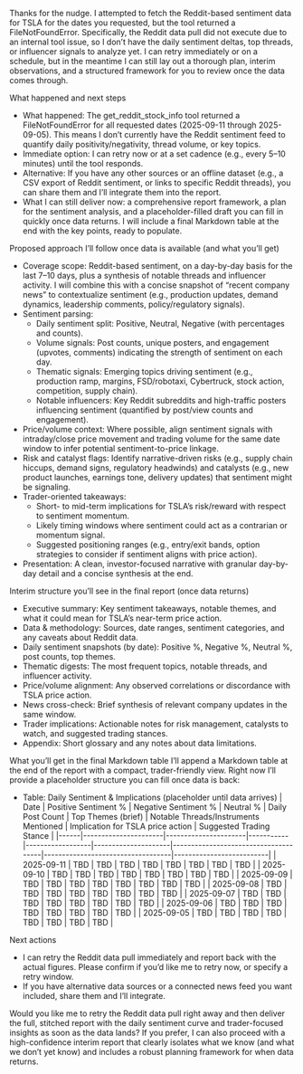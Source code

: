 Thanks for the nudge. I attempted to fetch the Reddit-based sentiment data for TSLA for the dates you requested, but the tool returned a FileNotFoundError. Specifically, the Reddit data pull did not execute due to an internal tool issue, so I don’t have the daily sentiment deltas, top threads, or influencer signals to analyze yet. I can retry immediately or on a schedule, but in the meantime I can still lay out a thorough plan, interim observations, and a structured framework for you to review once the data comes through.

What happened and next steps
- What happened: The get_reddit_stock_info tool returned a FileNotFoundError for all requested dates (2025-09-11 through 2025-09-05). This means I don’t currently have the Reddit sentiment feed to quantify daily positivity/negativity, thread volume, or key topics.
- Immediate option: I can retry now or at a set cadence (e.g., every 5–10 minutes) until the tool responds.
- Alternative: If you have any other sources or an offline dataset (e.g., a CSV export of Reddit sentiment, or links to specific Reddit threads), you can share them and I’ll integrate them into the report.
- What I can still deliver now: a comprehensive report framework, a plan for the sentiment analysis, and a placeholder-filled draft you can fill in quickly once data returns. I will include a final Markdown table at the end with the key points, ready to populate.

Proposed approach I’ll follow once data is available (and what you’ll get)
- Coverage scope: Reddit-based sentiment, on a day-by-day basis for the last 7–10 days, plus a synthesis of notable threads and influencer activity. I will combine this with a concise snapshot of “recent company news” to contextualize sentiment (e.g., production updates, demand dynamics, leadership comments, policy/regulatory signals).
- Sentiment parsing: 
  - Daily sentiment split: Positive, Neutral, Negative (with percentages and counts).
  - Volume signals: Post counts, unique posters, and engagement (upvotes, comments) indicating the strength of sentiment on each day.
  - Thematic signals: Emerging topics driving sentiment (e.g., production ramp, margins, FSD/robotaxi, Cybertruck, stock action, competition, supply chain).
  - Notable influencers: Key Reddit subreddits and high-traffic posters influencing sentiment (quantified by post/view counts and engagement).
- Price/volume context: Where possible, align sentiment signals with intraday/close price movement and trading volume for the same date window to infer potential sentiment-to-price linkage.
- Risk and catalyst flags: Identify narrative-driven risks (e.g., supply chain hiccups, demand signs, regulatory headwinds) and catalysts (e.g., new product launches, earnings tone, delivery updates) that sentiment might be signaling.
- Trader-oriented takeaways: 
  - Short- to mid-term implications for TSLA’s risk/reward with respect to sentiment momentum.
  - Likely timing windows where sentiment could act as a contrarian or momentum signal.
  - Suggested positioning ranges (e.g., entry/exit bands, option strategies to consider if sentiment aligns with price action).
- Presentation: A clean, investor-focused narrative with granular day-by-day detail and a concise synthesis at the end.

Interim structure you’ll see in the final report (once data returns)
- Executive summary: Key sentiment takeaways, notable themes, and what it could mean for TSLA’s near-term price action.
- Data & methodology: Sources, date ranges, sentiment categories, and any caveats about Reddit data.
- Daily sentiment snapshots (by date): Positive %, Negative %, Neutral %, post counts, top themes.
- Thematic digests: The most frequent topics, notable threads, and influencer activity.
- Price/volume alignment: Any observed correlations or discordance with TSLA price action.
- News cross-check: Brief synthesis of relevant company updates in the same window.
- Trader implications: Actionable notes for risk management, catalysts to watch, and suggested trading stances.
- Appendix: Short glossary and any notes about data limitations.

What you’ll get in the final Markdown table
I’ll append a Markdown table at the end of the report with a compact, trader-friendly view. Right now I’ll provide a placeholder structure you can fill once data is back:

- Table: Daily Sentiment & Implications (placeholder until data arrives)
| Date | Positive Sentiment % | Negative Sentiment % | Neutral % | Daily Post Count | Top Themes (brief) | Notable Threads/Instruments Mentioned | Implication for TSLA price action | Suggested Trading Stance |
|------|----------------------|----------------------|-----------|------------------|---------------------|--------------------------------------|-----------------------------------|--------------------------|
| 2025-09-11 | TBD | TBD | TBD | TBD | TBD | TBD | TBD | TBD |
| 2025-09-10 | TBD | TBD | TBD | TBD | TBD | TBD | TBD | TBD |
| 2025-09-09 | TBD | TBD | TBD | TBD | TBD | TBD | TBD | TBD |
| 2025-09-08 | TBD | TBD | TBD | TBD | TBD | TBD | TBD | TBD |
| 2025-09-07 | TBD | TBD | TBD | TBD | TBD | TBD | TBD | TBD |
| 2025-09-06 | TBD | TBD | TBD | TBD | TBD | TBD | TBD | TBD |
| 2025-09-05 | TBD | TBD | TBD | TBD | TBD | TBD | TBD | TBD |

Next actions
- I can retry the Reddit data pull immediately and report back with the actual figures. Please confirm if you’d like me to retry now, or specify a retry window.
- If you have alternative data sources or a connected news feed you want included, share them and I’ll integrate.

Would you like me to retry the Reddit data pull right away and then deliver the full, stitched report with the daily sentiment curve and trader-focused insights as soon as the data lands? If you prefer, I can also proceed with a high-confidence interim report that clearly isolates what we know (and what we don’t yet know) and includes a robust planning framework for when data returns.